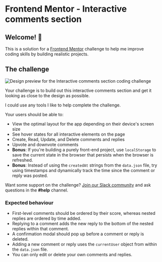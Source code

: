 # Frontend Mentor - Interactive comments section

## Welcome! 👋

This is a solution for a [Frontend Mentor](https://www.frontendmentor.io) challenge to help me improve coding skills by building realistic projects.

## The challenge

![Design preview for the Interactive comments section coding challenge](https://user-images.githubusercontent.com/82803009/165188106-ba2c6898-5f86-42f5-92e5-96f3342142b6.jpg)

Your challenge is to build out this interactive comments section and get it looking as close to the design as possible.

I could use any tools I like to help complete the challenge.

Your users should be able to:

- View the optimal layout for the app depending on their device's screen size
- See hover states for all interactive elements on the page
- Create, Read, Update, and Delete comments and replies
- Upvote and downvote comments
- **Bonus**: If you're building a purely front-end project, use `localStorage` to save the current state in the browser that persists when the browser is refreshed.
- **Bonus**: Instead of using the `createdAt` strings from the `data.json` file, try using timestamps and dynamically track the time since the comment or reply was posted.

Want some support on the challenge? [Join our Slack community](https://www.frontendmentor.io/slack) and ask questions in the **#help** channel.

### Expected behaviour

- First-level comments should be ordered by their score, whereas nested replies are ordered by time added.
- Replying to a comment adds the new reply to the bottom of the nested replies within that comment.
- A confirmation modal should pop up before a comment or reply is deleted.
- Adding a new comment or reply uses the `currentUser` object from within the `data.json` file.
- You can only edit or delete your own comments and replies.


